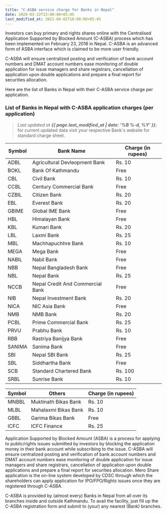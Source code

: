 ```yaml
---
title: "C-ASBA service charge for Banks in Nepal"
date: 2020-03-22T13:00:00+05:45
last_modified_at: 2021-04-02T10:00:00+05:45
---
```


Investors can buy primary and rights shares online with the Centralised Application Supported by Blocked Amount (C-ASBA) process which has been implemented on February 23, 2018 in Nepal. C-ASBA is an advanced form of ASBA interface which is claimed to be more user friendly.

C-ASBA will ensure centralized posting and verification of bank account numbers and DMAT account numbers ease monitoring of double application for issue managers and share registrars, cancellation of application upon double applications and prepare a final report for securities allocation.

Here are the list of Banks in Nepal with their C-ASBA service charge per application.

### List of Banks in Nepal with C-ASBA application charges (per application)

> _Last updated at **{{ page.last_modified_at | date: '%B %-d, %Y' }}**_; for current updated data visit your respective Bank's website for standard charge sheet.

| Symbol | Bank Name                        | Charge (in rupees) |
| ------ | -------------------------------- | ------------------ |
| ADBL   | Agricultural Devleopment Bank    | Rs. 10             |
| BOKL   | Bank Of Kathmandu                | Free               |
| CBL    | Civil Bank                       | Rs. 10             |
| CCBL   | Century Commercial Bank          | Free               |
| CZBIL  | Citizen Bank                     | Rs. 20             |
| EBL    | Everest Bank                     | Rs. 20             |
| GBIME  | Global IME Bank                  | Free               |
| HBL    | Himalayan Bank                   | Free               |
| KBL    | Kumari Bank                      | Rs. 20             |
| LBL    | Laxmi Bank                       | Rs. 25             |
| MBL    | Machhapuchhre Bank               | Rs. 10             |
| MEGA   | Mega Bank                        | Free               |
| NABIL  | Nabil Bank                       | Free               |
| NBB    | Nepal Bangladesh Bank            | Free               |
| NBL    | Nepal Bank                       | Rs. 25             |
| NCCB   | Nepal Credit And Commercial Bank | Free               |
| NIB    | Nepal Investment Bank            | Rs. 20             |
| NICA   | NIC Asia Bank                    | Free               |
| NMB    | NMB Bank                         | Rs. 20             |
| PCBL   | Prime Commercial Bank            | Rs. 25             |
| PRVU   | Prabhu Bank                      | Rs. 10             |
| RBB    | Rastriya Banijya Bank            | Free               |
| SANIMA | Sanima Bank                      | Free               |
| SBI    | Nepal SBI Bank                   | Rs. 25             |
| SBL    | Siddhartha Bank                  | Free               |
| SCB    | Standard Chartered Bank          | Rs. 100            |
| SRBL   | Sunrise Bank                     | Rs. 10             |

| Symbol | Others               | Charge (in rupees) |
| ------ | -------------------- | ------------------ |
| MNBBL  | Muktinath Bikas Bank | Rs. 10             |
| MLBL   | Mahalaxmi Bikas Bank | Rs. 10             |
| GBBL   | Garima Bikas Bank    | Free               |
| ICFC   | ICFC Finance         | Rs. 25             |

<!--

> _**Note:**_ Issues applied though Mero Share online application is free of cost for different Banks in Nepal.
>
> _Mero Share application is the online system developed by CDSC through which the shareholders can apply application for IPO/FPO/Rights issues once they are registered through C-ASBA._

-->

Application Supported by Blocked Amount (ASBA) is a process for applying to public/rights issues submitted by investors by blocking the application money in their bank account while subscribing to the issue. C-ASBA will ensure centralized posting and verification of bank account numbers and DMAT account numbers ease monitoring of double application for issue managers and share registrars, cancellation of application upon double applications and prepare a final report for securities allocation. Mero Share application is the on-line system developed by CDSC through which the shareholders can apply application for IPO/FPO/Rights issues once they are registered through C-ASBA.

C-ASBA is provided by (almost every) Banks in Nepal from all over its branches inside and outside Kathmandu. To avail the facility, just fill up the C-ASBA registration form and submit to (your) any nearest (Bank) branches.
